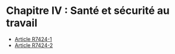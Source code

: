 # Chapitre IV : Santé et sécurité au travail

* [Article R7424-1](./LEGIARTI000018520940.md)
* [Article R7424-2](./LEGIARTI000018520938.md)
